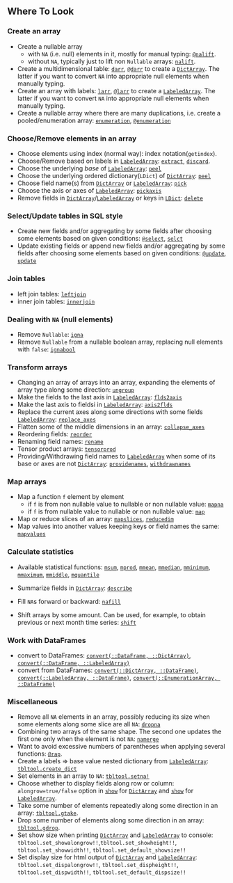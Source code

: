 ## Where To Look

### Create an array

* Create a nullable array
    * with `NA` (i.e. null) elements in it, mostly for manual typing: [`@nalift`](api/#macro___nalift.1).
    * without `NA`, typically just to lift non `Nullable` arrays: [`nalift`](api/#function__nalift.1).
* Create a multidimensional table: [`darr`](api/#function__darr.1), [`@darr`](api/#macro___darr.1)  to create a [`DictArray`](api/#type__dictarray.1). The latter if you want to convert `NA` into appropriate null elements when manually typing.
* Create an array with labels: [`larr`](api/#function__larr.1), [`@larr`](api/#macro___larr.1) to create a [`LabeledArray`](api/#type__labeledarray.1). The latter if you want to convert `NA` into appropriate null elements when manually typing.
* Create a nullable array where there are many duplications, i.e. create a pooled/enumeration array: [`enumeration`](api/#function__enumeration.1), [`@enumeration`](api/#macro___enumeration.1)

### Choose/Remove elements in an array

* Choose elements using index (normal way): index notation(`getindex`).
* Choose/Remove based on labels in [`LabeledArray`](api/#type__labeledarray.1): [`extract`](api/#function__extract.1), [`discard`](api/#function__discard.1).
* Choose the underlying *base* of [`LabeledArray`](api/#type__labeledarray.1): [`peel`](api/#function__peel.1)
* Choose the underlying ordered dictionary(`LDict`) of [`DictArray`](api/#type__dictarray.1): [`peel`](api/#function__peel.1)
* Choose field name(s) from [`DictArray`](api/#type__dictarray.1) or [`LabeledArray`](api/#type__labeledarray.1): [`pick`](api/#function__pick.1)
* Choose the axis or axes of [`LabeledArray`](api/#type__labeledarray.1): [`pickaxis`](api/#function__pickaxis.1)
* Remove fields in [`DictArray`](api/#type__dictarray.1)/[`LabeledArray`](api/#type__labeledarray.1) or keys in [`LDict`](api/#type__ldict.1): [`delete`](api/#function__delete.1)

### Select/Update tables in SQL style

* Create new fields and/or aggregating by some fields after choosing some elements based on given conditions: [`@select`](api/#macro___select.1), [`selct`](api/#function__selct.1)
* Update existing fields or append new fields and/or aggregating by some fields after choosing some elements based on given conditions: [`@update`](api/#macro___update.1), [`update`](api/#function__update.1)

### Join tables

* left join tables: [`leftjoin`](api/#function__leftjoin.1)
* inner join tables: [`innerjoin`](api/#function__innerjoin.1)

### Dealing with `NA` (null elements)

* Remove `Nullable`: [`igna`](api/#function__igna.1)
* Remove `Nullable` from a nullable boolean array, replacing null elements with `false`: [`ignabool`](api/#function__ignabool.1)

### Transform arrays

* Changing an array of arrays into an array, expanding the elements of array type along some direction: [`ungroup`](api/#function__ungroup.1)
* Make the fields to the last axis in [`LabeledArray`](api/#type__labeledarray.1): [`flds2axis`](api/#function__flds2axis.1)
* Make the last axis to fieldsi in [`LabeledArray`](api/#type__labeledarray.1): [`axis2flds`](api/#function__axis2flds.1)
* Replace the current axes along some directions with some fields [`LabeledArray`](api/#type__labeledarray.1): [`replace_axes`](api/#function__replace_axes.1)
* Flatten some of the middle dimensions in an array: [`collapse_axes`](api/#function__collapse_axes.1)
* Reordering fields: [`reorder`](api/#function__reorder.1)
* Renaming field names: [`rename`](api/#function__rename.1)
* Tensor product arrays: [`tensorprod`](api/#function__tensorprod.1)
* Providing/Withdrawing field names to [`LabeledArray`](api/#type__labeledarray.1) when some of its base or axes are not [`DictArray`](api/#type__labeledarray.1): [`providenames`](api/#function__providenames.1), [`withdrawnames`](api/#function__withdrawnames.1)

### Map arrays

* Map a function `f` element by element
    * if `f` is from non nullable value to nullable or non nullable value: [`mapna`](api/#function__mapna.1)
    * if `f` is from nullable value to nullable or non nullable value: [`map`](api/#method__map.1)
* Map or reduce slices of an array: [`mapslices`](api/#method__mapslices.1), [`reducedim`](api/#method__reducedim.1)
* Map values into another values keeping keys or field names the same: [`mapvalues`](api/#function__mapvalues.1)

### Calculate statistics

* Available statistical functions:
[`msum`](api/#function__msum.1),
[`mprod`](api/#function__mprod.1),
[`mmean`](api/#function__mmean.1),
[`mmedian`](api/#function__mmedian.1),
[`mminimum`](api/#function__mminimum.1),
[`mmaximum`](api/#function__mmaximum.1),
[`mmiddle`](api/#function__mmiddle.1),
[`mquantile`](api/#function__mquantile.1)

* Summarize fields in [`DictArray`](api/#type__dictarray.1): [`describe`](api/#function__describe.1)

* Fill `NA`s forward or backward: [`nafill`](api/#function__nafill.1)
* Shift arrays by some amount. Can be used, for example, to obtain previous or next month time series: [`shift`](api/#function__shift.1)

### Work with DataFrames

* convert to DataFrames: [`convert(::DataFrame, ::DictArray)`](api/#method__convert.1), [`convert(::DataFrame, ::LabeledArray)`](api/#method__convert.2)
* convert from DataFrames: [`convert(::DictArray, ::DataFrame)`](api/#method__convert.3), [`convert(::LabeledArray, ::DataFrame)`](api/#method__convert.5), [`convert(::EnumerationArray, ::DataFrame)`](api/#method__convert.4)

### Miscellaneous

* Remove all `NA` elements in an array, possibly reducing its size when some elements along some slice are all `NA`: [`dropna`](api/#function__dropna.1)
* Combining two arrays of the same shape. The second one updates the first one only when the element is not `NA`: [`namerge`](api/#function__namerge.1)
* Want to avoid excessive numbers of parentheses when applying several functions: [`@rap`](api/#macro___rap.1).
* Create a labels => base value nested dictionary from [`LabeledArray`](api/#type__labeledarray.1): [`tbltool.create_dict`](api/#function__create_dict.1)
* Set elements in an array to `NA`: [`tbltool.setna!`](api/#function__setna.1)
* Choose whether to display fields along row or column: `alongrow=true/false` option in [`show`](api/#method__show.1) for [`DictArray`](api/#type__dictarray.1) and [`show`](api/#method__show.3) for [`LabeledArray`](api/#type__labeledarray.1).
* Take some number of elements repeatedly along some direction in an array: [`tbltool.gtake`](api/#function__gtake.1).
* Drop some number of elements along some direction in an array: [`tbltool.gdrop`](api/#function__gdrop.1).
* Set show size when printing [`DictArray`](api/#type__dictarray.1) and [`LabeledArray`](api/#type__labeledarray.1) to console: `tbltool.set_showalongrow!!`,`tbltool.set_showheight!!`, `tbltool.set_showwidth!!`, `tbltool.set_default_showsize!!`
* Set display size for html output of [`DictArray`](api/#type__dictarray.1) and [`LabeledArray`](api/#type__labeledarray.1): `tbltool.set_dispalongrow!!`, `tbltool.set_dispheight!!`, `tbltool.set_dispwidth!!`, `tbltool.set_default_dispsize!!`
